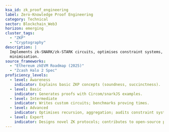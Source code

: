 ```yaml
---
ksa_id: zk_proof_engineering
label: Zero-Knowledge Proof Engineering
category: Technical
sector: Blockchain_Web3
horizon: emerging
cluster_tags:
  - "ZKP"
  - "Cryptography"
description: |
  Implements zk-SNARK/zk-STARK circuits, optimises constraint systems, and integrates ZKPs into rollups, privacy layers, and identity schemes for scalability and data
  minimisation.
source_frameworks:
  - "Ethereum zkEVM Roadmap (2025)"
  - "Zcash Halo 2 Spec"
proficiency_levels:
  - level: Awareness
    indicator: Explains basic ZKP concepts (soundness, succinctness).
  - level: Basic
    indicator: Generates proofs with Circom/snarkJS examples.
  - level: Intermediate
    indicator: Writes custom circuits; benchmarks proving times.
  - level: Advanced
    indicator: Optimises recursion, aggregation; audits constraint systems.
  - level: Expert
    indicator: Designs novel ZK protocols; contributes to open-source proving systems.
---
```


